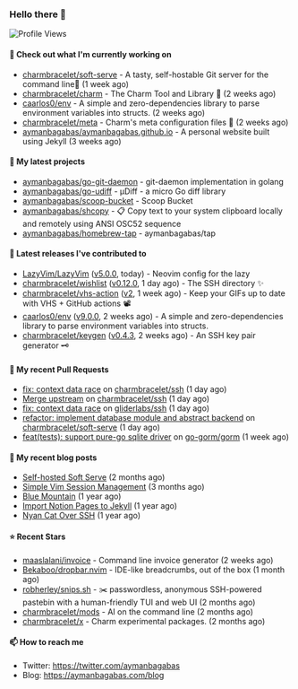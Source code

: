 ### Hello there 👋

![Profile Views](https://komarev.com/ghpvc/?username=aymanbagabas&label=PROFILE+VIEWS)

#### 👷 Check out what I'm currently working on

- [charmbracelet/soft-serve](https://github.com/charmbracelet/soft-serve) - A tasty, self-hostable Git server for the command line🍦 (1 week ago)
- [charmbracelet/charm](https://github.com/charmbracelet/charm) - The Charm Tool and Library 🌟 (2 weeks ago)
- [caarlos0/env](https://github.com/caarlos0/env) - A simple and zero-dependencies library to parse environment variables into structs. (2 weeks ago)
- [charmbracelet/meta](https://github.com/charmbracelet/meta) - Charm&#39;s meta configuration files 🫥 (2 weeks ago)
- [aymanbagabas/aymanbagabas.github.io](https://github.com/aymanbagabas/aymanbagabas.github.io) - A personal website built using Jekyll (3 weeks ago)

#### 🌱 My latest projects

- [aymanbagabas/go-git-daemon](https://github.com/aymanbagabas/go-git-daemon) - git-daemon implementation in golang
- [aymanbagabas/go-udiff](https://github.com/aymanbagabas/go-udiff) - µDiff - a micro Go diff library
- [aymanbagabas/scoop-bucket](https://github.com/aymanbagabas/scoop-bucket) - Scoop Bucket
- [aymanbagabas/shcopy](https://github.com/aymanbagabas/shcopy) - 📋 Copy text to your system clipboard locally and remotely using ANSI OSC52 sequence
- [aymanbagabas/homebrew-tap](https://github.com/aymanbagabas/homebrew-tap) - aymanbagabas/tap

#### 🔭 Latest releases I've contributed to

- [LazyVim/LazyVim](https://github.com/LazyVim/LazyVim) ([v5.0.0](https://github.com/LazyVim/LazyVim/releases/tag/v5.0.0), today) - Neovim config for the lazy
- [charmbracelet/wishlist](https://github.com/charmbracelet/wishlist) ([v0.12.0](https://github.com/charmbracelet/wishlist/releases/tag/v0.12.0), 1 day ago) - The SSH directory ✨
- [charmbracelet/vhs-action](https://github.com/charmbracelet/vhs-action) ([v2](https://github.com/charmbracelet/vhs-action/releases/tag/v2), 1 week ago) - Keep your GIFs up to date with VHS &#43; GitHub actions 📽️
- [caarlos0/env](https://github.com/caarlos0/env) ([v9.0.0](https://github.com/caarlos0/env/releases/tag/v9.0.0), 2 weeks ago) - A simple and zero-dependencies library to parse environment variables into structs.
- [charmbracelet/keygen](https://github.com/charmbracelet/keygen) ([v0.4.3](https://github.com/charmbracelet/keygen/releases/tag/v0.4.3), 2 weeks ago) - An SSH key pair generator 🗝️

#### 🔨 My recent Pull Requests

- [fix: context data race](https://github.com/charmbracelet/ssh/pull/4) on [charmbracelet/ssh](https://github.com/charmbracelet/ssh) (1 day ago)
- [Merge upstream](https://github.com/charmbracelet/ssh/pull/3) on [charmbracelet/ssh](https://github.com/charmbracelet/ssh) (1 day ago)
- [fix: context data race](https://github.com/gliderlabs/ssh/pull/209) on [gliderlabs/ssh](https://github.com/gliderlabs/ssh) (1 day ago)
- [refactor: implement database module and abstract backend](https://github.com/charmbracelet/soft-serve/pull/337) on [charmbracelet/soft-serve](https://github.com/charmbracelet/soft-serve) (1 day ago)
- [feat(tests): support pure-go sqlite driver](https://github.com/go-gorm/gorm/pull/6448) on [go-gorm/gorm](https://github.com/go-gorm/gorm) (1 week ago)

#### 📜 My recent blog posts

- [Self-hosted Soft Serve](https://aymanbagabas.com/blog/2023/04/28/self-hosted-soft-serve.html) (2 months ago)
- [Simple Vim Session Management](https://aymanbagabas.com/blog/2023/04/13/simple-vim-session-management.html) (3 months ago)
- [Blue Mountain](https://aymanbagabas.com/blog/2022/06/02/blue-mountain.html) (1 year ago)
- [Import Notion Pages to Jekyll](https://aymanbagabas.com/blog/2022/03/29/import-notion-pages-to-jekyll.html) (1 year ago)
- [Nyan Cat Over SSH](https://aymanbagabas.com/blog/2022/03/25/nyan-cat-over-ssh.html) (1 year ago)

#### ⭐ Recent Stars

- [maaslalani/invoice](https://github.com/maaslalani/invoice) - Command line invoice generator (2 weeks ago)
- [Bekaboo/dropbar.nvim](https://github.com/Bekaboo/dropbar.nvim) - IDE-like breadcrumbs, out of the box (1 month ago)
- [robherley/snips.sh](https://github.com/robherley/snips.sh) - ✂️ passwordless, anonymous SSH-powered pastebin with a human-friendly TUI and web UI (2 months ago)
- [charmbracelet/mods](https://github.com/charmbracelet/mods) - AI on the command line (2 months ago)
- [charmbracelet/x](https://github.com/charmbracelet/x) - Charm experimental packages. (2 months ago)

#### 📫 How to reach me

- Twitter: https://twitter.com/aymanbagabas
- Blog: https://aymanbagabas.com/blog
